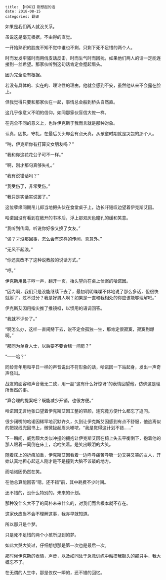 

```
title: 【H9X1】刚想起的话
date: 2018-08-15
categories: 翻译
```

如果是我们两人就没关系。

虽说这是毫无根据，不由得的直觉。

一开始熟识的脸庞不知不觉中谁也不剩，只剩下死不足惜的两个人。

时而发发牢骚时而用俏皮话反击，时而生气时而困扰，如果他们两人的话一定能连接到一丝希望。那家伙听到这句话肯定会蹙起眉头。

因为完全没有根据。

若没有具体的、实在的、理论性的理由，他就会感到不安，虽然他从来不会露在脸上。

但我觉得只要和那家伙在一起，事情总会船到桥头自然直。

这几乎像意义不明的信仰，如同那家伙盲信大佐一样。

在完全不同的意义上，也许伊克斯于我而言就是那种对象。

认真，固执，守礼，在最后关头却会有点天真，从孩童时期就是哭包的那个人。

“呐，伊克斯你有打算交女朋友吗？”

“我和你这花花公子可不一样。”

“啊，刚才那句真够失礼。”

“我有说错话吗？”

“我受伤了，非常受伤。”

“我只是实话实说罢了。”

这位孽缘同期吊儿郎当地把头伏在食堂桌子上，边长吁短叹边望着伊克斯艾因。

哈诺因没有看到在敞开的书本后，浮上那双灰色瞳孔的缓和笑意。

“我听到传闻，听说你好像又换了女友。”

“诶？才没那回事，怎么会有这样的传闻，真意外。”

“无风不起浪。”

“你还真改不了这种说教般的说话方式。”

“哼。”

伊克斯用鼻子哼一声，翻开一页，抬头望向在桌上伏案的哈诺因。

“因为啊，我们只是没能继续下去了，最初明明喋喋不休地说了那么多话，但很快就掰了，过不过分？我是好男人啊？如果是一直和我相处的你应该能够理解吧。”

伊克斯艾因用指尖推了推镜框，以惯用的语调回答。

“我就不评价了。”

“啊怎么办，这样一直闹掰下去，说不定会孤独一生，那肯定很寂寞，寂寞到爆啊。”

“那同为单身人士，以后要不要合租一间房？”

“——哈？”

同龄青年用和平日一样的声音说出不符形象的话，哈诺因一下站起身，发出一声奇声怪叫。

 战友的面容和声音毫无二致，用一副“这有什么好惊讶”的表情回望他，仿佛这是理所当然的事。

“算合理的提案吧？既能减少开销，也很方便。”

哈诺因无言地张口望着伊克斯艾因工整的容颜，连究竟方便什么都忘了追问。

很少闭嘴的哈诺因稀罕地沉默许久，久到让伊克斯艾因感到有点不舒服，他逃离似的把视线兜回书上，微微拢起眉头嘟哝，“我是觉得这计划不错……”

下一瞬间，威势颇大类似冲撞的拥抱让伊克斯艾因在椅上失去平衡倒下，抱着他的那人跟着一同倒在床上，哈哈笑着。是笑出眼泪的大笑。

随着床上的折痕加重，伊克斯艾因看着一边呼呼痛苦呼吸一边又哭又笑的友人，开始认真地担心起这人刚才是不是撞到大脑不该敲的地方。

 而哈诺因仍然在笑。

 在他总算能回答“嗯，还不错”前，其中耗费不少时间。

还不错的，没什么特别的，未来的计划。

那种没什么大不了的简朴未来什么的，对我们而言根本就不存在。

这家伙应当不会不理解这事，我亦早就知道。

所以那只是个梦。

只是死不足惜的两个小孩所见到的梦。

如此大哭大笑过，仔细想想那是第一次也是最后一次。

那时候伊克斯的表情，声音，以及如同处于急救训练中触摸我额头的那只手，我大概忘不了。

在无谓的人生中，那是仅仅一瞬的，还不错的回忆。































